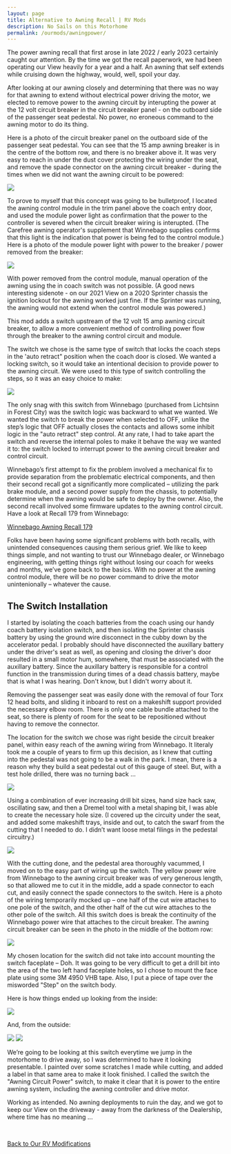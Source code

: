 ```yaml
---
layout: page
title: Alternative to Awning Recall | RV Mods
description: No Sails on this Motorhome
permalink: /ourmods/awningpower/
---
```


The power awning recall that first arose in late 2022 / early 2023 certainly caught our attention.  By the time we got the recall paperwork, we had been operating our View heavily for a year and a half.  An awning that self extends while cruising down the highway, would, well, spoil your day.

After looking at our awning closely and determining that there was no way for that awning to extend without electrical power driving the motor, we elected to remove power to the awning circuit by interupting the power at the 12 volt circuit breaker in the circuit breaker panel - on the outboard side of the passenger seat pedestal.  No power, no eroneous command to the awning motor to do its thing.

Here is a photo of the circuit breaker panel on the outboard side of the passenger seat pedestal.  You can see that the 15 amp awning breaker is in the centre of the bottom row, and there is no breaker above it.  It was very easy to reach in under the dust cover protecting the wiring under the seat, and remove the spade connector on the awning circuit breaker - during the times when we did not want the awning circuit to be powered:

<img src="/assets/webawningpower1.jpeg"/>

To prove to myself that this concept was going to be bulletproof, I located the awning control module in the trim panel above the coach entry door, and used the module power light as confirmation that the power to the controller is severed when the circuit breaker wiring is interupted.  (The Carefree awning operator's supplement that Winnebago supplies confirms that this light is the indication that power is being fed to the control module.)  Here is a photo of the module power light with power to the breaker / power removed from the breaker:

<img src="/assets/webmodulestatus1.jpg"/>

With power removed from the control module, manual operation of the awning using the in coach switch was not possible.  (A good news interesting sidenote - on our 2021 View on a 2020 Sprinter chassis the ignition lockout for the awning worked just fine.  If the Sprinter was running, the awning would not extend when the control module was powered.)

This mod adds a switch upstream of the 12 volt 15 amp awning circuit breaker, to allow a more convenient method of controlling power flow through the breaker to the awning control circuit and module.

The switch we chose is the same type of switch that locks the coach steps in the 'auto retract" position when the coach door is closed. We wanted a locking switch, so it would take an intentional decision to provide power to the awning circuit.  We were used to this type of switch controlling the steps, so it was an easy choice to make:

<img src="/assets/webawningpower2.jpeg"/>

The only snag with this switch from Winnebago (purchased from Lichtsinn in Forest City) was the switch logic was backward to what we wanted.  We wanted the switch to break the power when selected to OFF, unlike the step’s logic that OFF actually closes the contacts and allows some inhibit logic in the "auto retract" step control.  At any rate, I had to take apart the switch and reverse the internal poles to make it behave the way we wanted it to: the switch locked to interrupt power to the awning circuit breaker and control circuit.

Winnebago’s first attempt to fix the problem involved a mechanical fix to provide separation from the problematic electrical components, and then their second recall got a significantly more complicated – utilizing the park brake module, and a second power supply from the chassis, to potentially determine when the awning would be safe to deploy by the owner.  Also, the second recall involved some firmware updates to the awning control circuit. Have a look at Recall 179 from Winnebago:

<a href = "https://static.nhtsa.gov/odi/rcl/2023/RCRIT-23V694-6339.pdf " target="_blank">Winnebago Awning Recall 179 </a>

Folks have been having some significant problems with both recalls, with unintended consequences causing them serious grief.  We like to keep things simple, and not wanting to trust our Winnebago dealer, or Winnebago engineering, with getting things right without losing our coach for weeks and months, we’ve gone back to the basics.  With no power at the awning control module, there will be no power command to drive the motor unintenionally – whatever the cause.

<h2> The Switch Installation </h2>

I started by isolating the coach batteries from the coach using our handy coach battery isolation switch, and then isolating the Sprinter chassis battery by using the ground wire disconnect in the cubby down by the accelerator pedal.  I probably should have disconnected the auxillary battery under the driver's seat as well, as opening and closing the driver's door resulted in a small motor hum, somewhere, that must be associated with the auxillary battery.  Since the auxillary battery is responsible for a control function in the transmission during times of a dead chassis battery, maybe that is what I was hearing.  Don't know, but I didn't worry about it.

Removing the passenger seat was easily done with the removal of four Torx 12 head bolts, and sliding it inboard to rest on a makeshift support provided the necessary elbow room.  There is only one cable bundle attached to the seat, so there is plenty of room for the seat to be repositioned without having to remove the connector.

The location for the switch we chose was right beside the circuit breaker panel, within easy reach of the awning wiring from Winnebago. It literaly took me a couple of years to firm up this decision, as I knew that cutting into the pedestal was not going to be a walk in the park.  I mean, there is a reason why they build a seat pedestal out of this gauge of steel.  But, with a test hole drilled, there was no turning back ...

<img src="/assets/webawningpower3.jpeg"/>

Using a combination of ever increasing drill bit sizes, hand size hack saw, oscillating saw, and then a Dremel tool with a metal shaping bit, I was able to create the necessary hole size.  (I covered up the circuity under the seat, and added some makeshift trays, inside and out, to catch the swarf from the cutting that I needed to do.  I didn’t want loose metal filings in the pedestal circuitry.)

<img src="/assets/webawningpower4.jpeg"/>

With the cutting done, and the pedestal area thoroughly vacummed, I moved on to the easy part of wiring up the switch.  The yellow power wire from Winnebago to the awning circuit breaker was of very generous length, so that allowed me to cut it in the middle, add a spade connector to each cut, and easily connect the spade connectors to the switch.  Here is a photo of the wiring temporarily mocked up – one half of the cut wire attaches to one pole of the switch, and the other half of the cut wire attaches to the other pole of the switch.  All this switch does is break the continuity of the Winnebago power wire that attaches to the circuit breaker.  The awning circuit breaker can be seen in the photo in the middle of the bottom row:

<img src="/assets/webawningpower5.jpeg"/>

My chosen location for the switch did not take into account mounting the switch faceplate – Doh.  It was going to be very difficult to get a drill bit into the area of the two left hand faceplate holes, so I chose to mount the face plate using some 3M 4950 VHB tape.  Also, I put a piece of tape over the misworded "Step" on the switch body.  

Here is how things ended up looking from the inside:

<img src="/assets/webawningpower6.jpeg"/>

And, from the outside:

<img src="/assets/webawningpower11.jpeg"/>

<img src="/assets/webawningpower13.jpeg"/>

We’re going to be looking at this switch everytime we jump in the motorhome to drive away, so I was determined to have it looking presentable.  I painted over some scratches I made while cutting, and added a label in that same area to make it look finished. I called the switch the "Awning Circuit Power" switch, to make it clear that it is power to the entire awning system, including the awning controller and drive motor.

Working as intended.  No awning deployments to ruin the day, and we got to keep our View on the driveway - away from the darkness of the Dealership, where time has no meaning ...

<br>

[Back to Our RV Modifications](/ourmods/)

